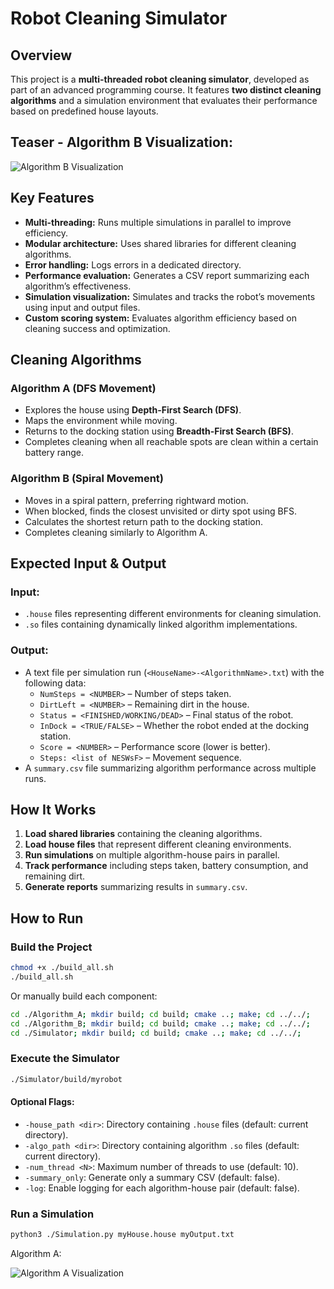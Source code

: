 # Robot Cleaning Simulator

## Overview
This project is a **multi-threaded robot cleaning simulator**, developed as part of an advanced programming course. It features **two distinct cleaning algorithms** and a simulation environment that evaluates their performance based on predefined house layouts.

## Teaser - Algorithm B Visualization:

![Algorithm B Visualization](https://github.com/user-attachments/assets/72f4e994-b8d8-4f7c-be33-c9343df4d8f0)




## Key Features
- **Multi-threading:** Runs multiple simulations in parallel to improve efficiency.
- **Modular architecture:** Uses shared libraries for different cleaning algorithms.
- **Error handling:** Logs errors in a dedicated directory.
- **Performance evaluation:** Generates a CSV report summarizing each algorithm’s effectiveness.
- **Simulation visualization:** Simulates and tracks the robot’s movements using input and output files.
- **Custom scoring system:** Evaluates algorithm efficiency based on cleaning success and optimization.

## Cleaning Algorithms
### **Algorithm A (DFS Movement)**
- Explores the house using **Depth-First Search (DFS)**.
- Maps the environment while moving.
- Returns to the docking station using **Breadth-First Search (BFS)**.
- Completes cleaning when all reachable spots are clean within a certain battery range.

### **Algorithm B (Spiral Movement)**
- Moves in a spiral pattern, preferring rightward motion.
- When blocked, finds the closest unvisited or dirty spot using BFS.
- Calculates the shortest return path to the docking station.
- Completes cleaning similarly to Algorithm A.

## Expected Input & Output
### **Input:**
- `.house` files representing different environments for cleaning simulation.
- `.so` files containing dynamically linked algorithm implementations.

### **Output:**
- A text file per simulation run (`<HouseName>-<AlgorithmName>.txt`) with the following data:
  - `NumSteps = <NUMBER>` – Number of steps taken.
  - `DirtLeft = <NUMBER>` – Remaining dirt in the house.
  - `Status = <FINISHED/WORKING/DEAD>` – Final status of the robot.
  - `InDock = <TRUE/FALSE>` – Whether the robot ended at the docking station.
  - `Score = <NUMBER>` – Performance score (lower is better).
  - `Steps: <list of NESWsF>` – Movement sequence.
- A `summary.csv` file summarizing algorithm performance across multiple runs.

## How It Works
1. **Load shared libraries** containing the cleaning algorithms.
2. **Load house files** that represent different cleaning environments.
3. **Run simulations** on multiple algorithm-house pairs in parallel.
4. **Track performance** including steps taken, battery consumption, and remaining dirt.
5. **Generate reports** summarizing results in `summary.csv`.

## How to Run
### **Build the Project**
```bash
chmod +x ./build_all.sh
./build_all.sh
```
Or manually build each component:
```bash
cd ./Algorithm_A; mkdir build; cd build; cmake ..; make; cd ../../;
cd ./Algorithm_B; mkdir build; cd build; cmake ..; make; cd ../../;
cd ./Simulator; mkdir build; cd build; cmake ..; make; cd ../../;
```

### **Execute the Simulator**
```bash
./Simulator/build/myrobot
```
#### **Optional Flags:**
- `-house_path <dir>`: Directory containing `.house` files (default: current directory).
- `-algo_path <dir>`: Directory containing algorithm `.so` files (default: current directory).
- `-num_thread <N>`: Maximum number of threads to use (default: 10).
- `-summary_only`: Generate only a summary CSV (default: false).
- `-log`: Enable logging for each algorithm-house pair (default: false).

### **Run a Simulation**
```bash
python3 ./Simulation.py myHouse.house myOutput.txt
```

Algorithm A:

![Algorithm A Visualization](https://github.com/user-attachments/assets/d7f21669-663c-4bd5-81ee-172a76af8fbe)



